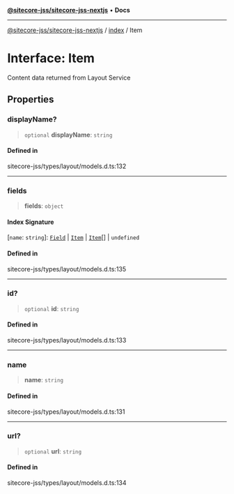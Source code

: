 [**@sitecore-jss/sitecore-jss-nextjs**](../../README.md) • **Docs**

***

[@sitecore-jss/sitecore-jss-nextjs](../../README.md) / [index](../README.md) / Item

# Interface: Item

Content data returned from Layout Service

## Properties

### displayName?

> `optional` **displayName**: `string`

#### Defined in

sitecore-jss/types/layout/models.d.ts:132

***

### fields

> **fields**: `object`

#### Index Signature

 \[`name`: `string`\]: [`Field`](Field.md) \| [`Item`](Item.md) \| [`Item`](Item.md)[] \| `undefined`

#### Defined in

sitecore-jss/types/layout/models.d.ts:135

***

### id?

> `optional` **id**: `string`

#### Defined in

sitecore-jss/types/layout/models.d.ts:133

***

### name

> **name**: `string`

#### Defined in

sitecore-jss/types/layout/models.d.ts:131

***

### url?

> `optional` **url**: `string`

#### Defined in

sitecore-jss/types/layout/models.d.ts:134
